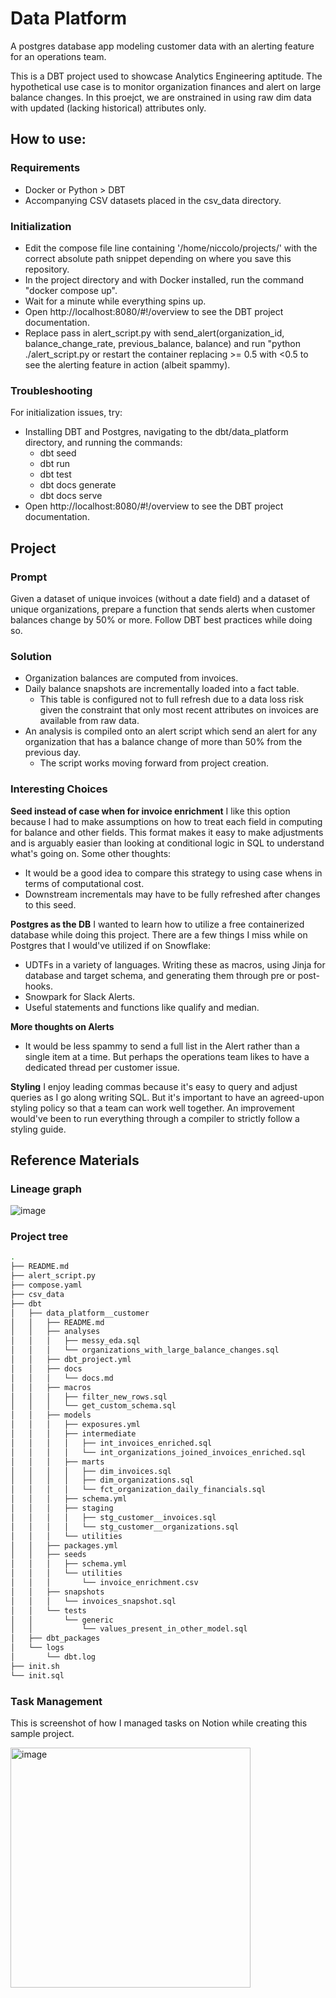 # Data Platform

A postgres database app modeling customer data with an alerting feature for an operations team. 

This is a DBT project used to showcase Analytics Engineering aptitude. The hypothetical use case is to monitor organization finances and alert on large balance changes. In this proejct, we are onstrained in using raw dim data with updated (lacking historical) attributes only.

## How to use:

### Requirements
- Docker or Python > DBT
- Accompanying CSV datasets placed in the csv_data directory.

### Initialization
- Edit the compose file line containing '/home/niccolo/projects/' with the correct absolute path snippet depending on where you save this repository.
- In the project directory and with Docker installed, run the command "docker compose up".
- Wait for a minute while everything spins up.
- Open http://localhost:8080/#!/overview to see the DBT project documentation.
- Replace pass in alert_script.py with send_alert(organization_id, balance_change_rate, previous_balance, balance) and run "python ./alert_script.py or restart the container replacing >= 0.5 with <0.5 to see the alerting feature in action (albeit spammy).

### Troubleshooting
For initialization issues, try:
- Installing DBT and Postgres, navigating to the dbt/data_platform directory, and running the commands:
  - dbt seed
  - dbt run
  - dbt test
  - dbt docs generate
  - dbt docs serve
- Open http://localhost:8080/#!/overview to see the DBT project documentation.

## Project 

### Prompt

Given a dataset of unique invoices (without a date field) and a dataset of unique organizations, prepare a function that sends alerts when customer balances change by 50% or more. Follow DBT best practices while doing so.

### Solution
- Organization balances are computed from invoices.
- Daily balance snapshots are incrementally loaded into a fact table.
  - This table is configured not to full refresh due to a data loss risk given the constraint that only most recent attributes on invoices are available from raw data.
- An analysis is compiled onto an alert script which send an alert for any organization that has a balance change of more than 50% from the previous day.
  - The script works moving forward from project creation.

### Interesting Choices

**Seed instead of case when for invoice enrichment**
I like this option because I had to make assumptions on how to treat each field in computing for balance and other fields. This format makes it easy to make adjustments and is arguably easier than looking at conditional logic in SQL to understand what's going on. Some other thoughts:
- It would be a good idea to compare this strategy to using case whens in terms of computational cost.
- Downstream incrementals may have to be fully refreshed after changes to this seed.

**Postgres as the DB**
I wanted to learn how to utilize a free containerized database while doing this project. There are a few things I miss while on Postgres that I would've utilized if on Snowflake:
- UDTFs in a variety of languages. Writing these as macros, using Jinja for database and target schema, and generating them through pre or post-hooks.
- Snowpark for Slack Alerts.
- Useful statements and functions like qualify and median.

**More thoughts on Alerts**
- It would be less spammy to send a full list in the Alert rather than a single item at a time. But perhaps the operations team likes to have a dedicated thread per customer issue.

**Styling**
I enjoy leading commas because it's easy to query and adjust queries as I go along writing SQL. But it's important to have an agreed-upon styling policy so that a team can work well together. An improvement would've been to run everything through a compiler to strictly follow a styling guide.

## Reference Materials
### Lineage graph

![image](https://github.com/niccoloalexander/data_platform/assets/44615193/cb5bef22-0f99-457a-a0fa-82b76b0e6d7d)

### Project tree

```bash
.
├── README.md
├── alert_script.py
├── compose.yaml
├── csv_data
├── dbt
│   ├── data_platform__customer
│   │   ├── README.md
│   │   ├── analyses
│   │   │   ├── messy_eda.sql
│   │   │   └── organizations_with_large_balance_changes.sql
│   │   ├── dbt_project.yml
│   │   ├── docs
│   │   │   └── docs.md
│   │   ├── macros
│   │   │   ├── filter_new_rows.sql
│   │   │   └── get_custom_schema.sql
│   │   ├── models
│   │   │   ├── exposures.yml
│   │   │   ├── intermediate
│   │   │   │   ├── int_invoices_enriched.sql
│   │   │   │   └── int_organizations_joined_invoices_enriched.sql
│   │   │   ├── marts
│   │   │   │   ├── dim_invoices.sql
│   │   │   │   ├── dim_organizations.sql
│   │   │   │   └── fct_organization_daily_financials.sql
│   │   │   ├── schema.yml
│   │   │   ├── staging
│   │   │   │   ├── stg_customer__invoices.sql
│   │   │   │   └── stg_customer__organizations.sql
│   │   │   └── utilities
│   │   ├── packages.yml
│   │   ├── seeds
│   │   │   ├── schema.yml
│   │   │   └── utilities
│   │   │       └── invoice_enrichment.csv
│   │   ├── snapshots
│   │   │   └── invoices_snapshot.sql
│   │   └── tests
│   │       └── generic
│   │           └── values_present_in_other_model.sql
│   ├── dbt_packages
│   └── logs
│       └── dbt.log
├── init.sh
└── init.sql
```
### Task Management

This is screenshot of how I managed tasks on Notion while creating this sample project.

<img width="384" alt="image" src="https://github.com/niccoloalexander/data_platform/assets/44615193/9b5a6b9e-7d4e-48a5-b10e-c99036b6e38f">

